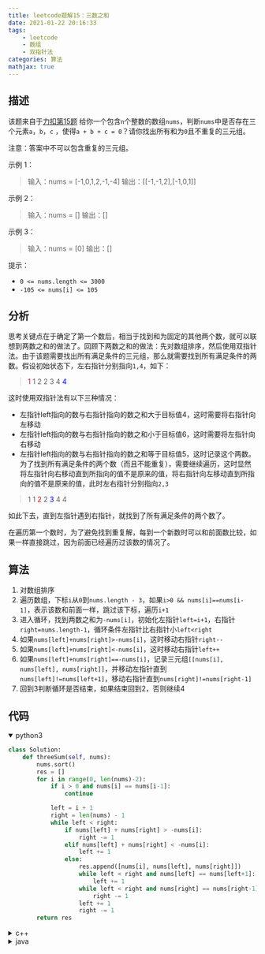 ```yaml
---
title: leetcode题解15：三数之和
date: 2021-01-22 20:16:33
tags:
    - leetcode
    - 数组
    - 双指针法
categories: 算法
mathjax: true
---
```


## 描述
该题来自于[力扣第15题](https://leetcode-cn.com/problems/3sum)
给你一个包含`n`个整数的数组`nums`，判断`nums`中是否存在三个元素`a`，`b`，`c` ，使得`a + b + c = 0`？请你找出所有和为`0`且不重复的三元组。

注意：答案中不可以包含重复的三元组。
<!--more-->


示例 1：

> 输入：nums = [-1,0,1,2,-1,-4]
输出：\[[-1,-1,2],[-1,0,1]]

示例 2：

> 输入：nums = []
输出：[]

示例 3：

> 输入：nums = [0]
输出：[]


提示：

* `0 <= nums.length <= 3000`
* `-105 <= nums[i] <= 105`


## 分析
思考关键点在于确定了第一个数后，相当于找到和为固定的其他两个数，就可以联想到两数之和的做法了。回顾下两数之和的做法：先对数组排序，然后使用双指针法。由于该题需要找出所有满足条件的三元组，那么就需要找到所有满足条件的两数。假设初始状态下，左右指针分别指向`1,4`，如下：

> <font color='red'>1</font> 1 2 2 3 4 <font color='blue'>4</font>

这时使用双指针法有以下三种情况：

* 左指针left指向的数与右指针指向的数之和大于目标值4，这时需要将右指针向左移动
* 左指针left指向的数与右指针指向的数之和小于目标值6，这时需要将左指针向右移动
* 左指针left指向的数与右指针指向的数之和等于目标值5，这时记录这个两数。为了找到所有满足条件的两个数（而且不能重复），需要继续遍历，这时显然将左指针向右移动直到所指向的值不是原来的值，将右指针向左移动直到所指向的值不是原来的值，此时左右指针分别指向`2,3`

> 1 1 <font color='red'>2</font> 2 <font color='blue'>3</font> 4 4

如此下去，直到左指针遇到右指针，就找到了所有满足条件的两个数了。

在遍历第一个数时，为了避免找到重复解，每到一个新数时可以和前面数比较，如果一样直接跳过，因为前面已经遍历过该数的情况了。

## 算法
1. 对数组排序
2. 遍历数组，下标`i`从`0`到`nums.length - 3`，如果`i>0 && nums[i]==nums[i-1]`，表示该数和前面一样，跳过该下标，遍历`i+1`
3. 进入循环，找到两数之和为`-nums[i]`，初始化左指针`left=i+1`，右指针`right=nums.length-1`，循环条件左指针比右指针小`left<right`
4. 如果`nums[left]+nums[right]>-nums[i]`，这时移动右指针`right--`
5. 如果`nums[left]+nums[right]<-nums[i]`，这时移动右指针`left++`
6. 如果`nums[left]+nums[right]==-nums[i]`，记录三元组`[[nums[i], nums[left], nums[right]]`，并移动左指针直到`nums[left]!=nums[left+1]`，移动右指针直到`nums[right]!=nums[right-1]`
7. 回到3判断循环是否结束，如果结束回到2，否则继续4


## 代码

<details open>
<summary>python3</summary>

```python
class Solution:
    def threeSum(self, nums):
        nums.sort()
        res = []
        for i in range(0, len(nums)-2):
            if i > 0 and nums[i] == nums[i-1]:
                continue

            left = i + 1
            right = len(nums) - 1
            while left < right:
                if nums[left] + nums[right] > -nums[i]:
                    right -= 1
                elif nums[left] + nums[right] < -nums[i]:
                    left += 1
                else:
                    res.append([nums[i], nums[left], nums[right]])
                    while left < right and nums[left] == nums[left+1]:
                        left += 1
                    while left < right and nums[right] == nums[right-1]:
                        right -= 1
                    left += 1
                    right -= 1
        return res
```
</details>


<details>
<summary>c++</summary>

```cpp
class Solution {
public:
    vector<vector<int>> threeSum(vector<int> &nums) {
        if (nums.size() < 3) return {};
        sort(nums.begin(), nums.end());
        vector<vector<int>> res;
        for (int i = 0; i < nums.size() - 2; i++) {
            if (i > 0 && nums[i] == nums[i-1]) continue;
            int left = i + 1;
            int right = nums.size() - 1;
            while (left < right) {
                if (nums[left] + nums[right] > -nums[i]) right--;
                else if (nums[left] + nums[right] < -nums[i]) left++;
                else {
                    res.push_back({nums[i], nums[left], nums[right]});
                    while ((left < right) && (nums[left] == nums[left+1])) left++;
                    while ((left < right) && (nums[right] == nums[right-1])) right--;
                    left++; right--;
                }
            }
        }
        return res;
    }
};
```
</details>


<details>
<summary>java</summary>

```java
class Solution {
    public List<List<Integer>> threeSum(int[] nums) {
        List<List<Integer>> res = new ArrayList<>();
        if (nums.length < 3)
            return res;
        for (int i = 0; i < nums.length - 2; i++) {
            if (i > 0 && nums[i] == nums[i - 1])
                continue;
            int left = i + 1;
            int right = nums.length - 1;
            while (left < right) {
                if (nums[left] + nums[right] > -nums[i])
                    right--;
                else if (nums[left] + nums[right] < -nums[i])
                    left++;
                else {
                    List<Integer> tmp = new ArrayList<>();
                    tmp.add(nums[i]);
                    tmp.add(nums[left]);
                    tmp.add(nums[right]);
                    res.add(tmp);
                    while (left < right && nums[left] == nums[left+1]) left++;
                    while (left < right && nums[right] == nums[right-1]) right--;
                    left++;
                    right--;
                }
            }
        }
        return res;
    }
}
```
</details>


